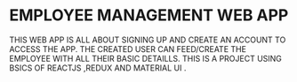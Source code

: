 # EMPLOYEE MANAGEMENT WEB APP
THIS WEB APP IS ALL ABOUT SIGNING UP AND CREATE AN ACCOUNT TO ACCESS THE APP. THE CREATED USER CAN FEED/CREATE THE EMPLOYEE WITH ALL THEIR BASIC DETAILLS.
THIS IS A PROJECT USING BSICS OF REACTJS ,REDUX AND MATERIAL UI .
